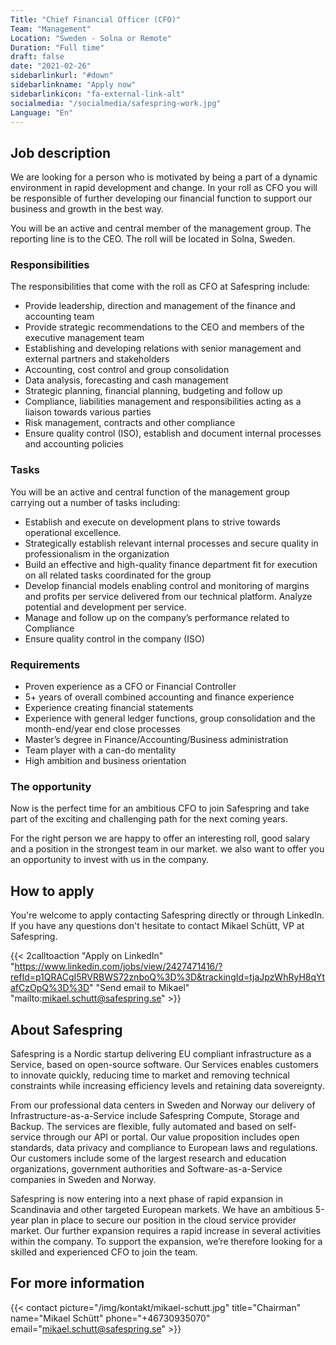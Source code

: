 ```yaml
---
Title: "Chief Financial Officer (CFO)"
Team: "Management"
Location: "Sweden - Solna or Remote"
Duration: "Full time"
draft: false
date: "2021-02-26"
sidebarlinkurl: "#down"
sidebarlinkname: "Apply now"
sidebarlinkicon: "fa-external-link-alt"
socialmedia: "/socialmedia/safespring-work.jpg"
Language: "En"
---
```


## Job description
We are looking for a person who is motivated by being a part of a dynamic environment in rapid development and change. In your roll as CFO you will be responsible of further developing our financial function to support our business and growth in the best way.

You will be an active and central member of the management group. The reporting line is to the CEO. The roll will be located in Solna, Sweden.

### Responsibilities
The responsibilities that come with the roll as CFO at Safespring include:

-	Provide leadership, direction and management of the finance and accounting team
-	Provide strategic recommendations to the CEO and members of the executive management team
-	Establishing and developing relations with senior management and external partners and stakeholders
-	Accounting, cost control and group consolidation
-	Data analysis, forecasting and cash management
-	Strategic planning, financial planning, budgeting and follow up
-	Compliance, liabilities management and responsibilities acting as a liaison towards various parties
-	Risk management, contracts and other compliance
-	Ensure quality control (ISO), establish and document internal processes and accounting policies

### Tasks
You will be an active and central function of the management group carrying out a number of tasks including:

-	Establish and execute on development plans to strive towards operational excellence.
-	Strategically establish relevant internal processes and secure quality in professionalism in the organization
-	Build an effective and high-quality finance department fit for execution on all related tasks coordinated for the group
-	Develop financial models enabling control and monitoring of margins and profits per service delivered from our technical platform. Analyze potential and development per service. 	
-	Manage and follow up on the company’s performance related to Compliance
-	Ensure quality control in the company (ISO)

### Requirements

-	Proven experience as a CFO or Financial Controller
-	5+ years of overall combined accounting and finance experience
-	Experience creating financial statements
-	Experience with general ledger functions, group consolidation and the month-end/year end close processes
-	Master’s degree in Finance/Accounting/Business administration
-	Team player with a can-do mentality
-	High ambition and business orientation

<div id="down"></div>

### The opportunity

Now is the perfect time for an ambitious CFO to join Safespring and take part of the exciting and challenging path for the next coming years.

For the right person we are happy to offer an interesting roll, good salary and a position in the strongest team in our market. we also want to offer you an opportunity to invest with us in the company.

## How to apply
You're welcome to apply contacting Safespring directly or through LinkedIn. If you have any questions don't hesitate to contact Mikael Schütt, VP at Safespring.

{{< 2calltoaction "Apply on LinkedIn" "https://www.linkedin.com/jobs/view/2427471416/?refId=p1QRACgI5RVRBWS72znboQ%3D%3D&trackingId=tjaJpzWhRyH8qYtafCzOpQ%3D%3D" "Send email to Mikael" "mailto:mikael.schutt@safespring.se" >}}

## About Safespring

Safespring is a Nordic startup delivering EU compliant infrastructure as a Service, based on open-source software. Our Services enables customers to innovate quickly, reducing time to market and removing technical constraints while increasing efficiency levels and retaining data sovereignty.

From our professional data centers in Sweden and Norway our delivery of Infrastructure-as-a-Service include Safespring Compute, Storage and Backup. The services are flexible, fully automated and based on self-service through our API or portal. Our value proposition includes open standards, data privacy and compliance to European laws and regulations. Our customers include some of the largest research and education organizations, government authorities and Software-as-a-Service companies in Sweden and Norway.

Safespring is now entering into a next phase of rapid expansion in Scandinavia and other targeted European markets. We have an ambitious 5-year plan in place to secure our position in the cloud service provider market. Our further expansion requires a rapid increase in several activities within the company. To support the expansion, we’re therefore looking for a skilled and experienced CFO to join the team.

## For more information

{{< contact picture="/img/kontakt/mikael-schutt.jpg" title="Chairman" name="Mikael Schütt" phone="+46730935070" email="mikael.schutt@safespring.se" >}}
